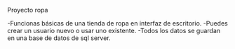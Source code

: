 Proyecto ropa

-Funcionas básicas de una tienda de ropa en interfaz de escritorio.
-Puedes crear un usuario nuevo o usar uno existente.
-Todos los datos se guardan en una base de datos de sql server.
